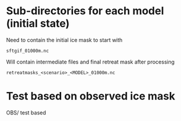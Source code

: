 # Sub-directories for each model (initial state)
Need to contain the initial ice mask to start with
```
sftgif_01000m.nc
```
Will contain intermediate files and final retreat mask after processing 
```
retreatmasks_<scenario>_<MODEL>_01000m.nc
```

# Test based on observed ice mask
OBS/ test based
